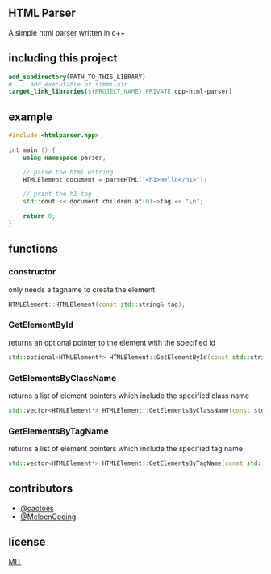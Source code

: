 ## HTML Parser
A simple html parser written in c++

## including this project
```cmake
add_subdirectory(PATH_TO_THIS_LIBRARY)
# ... add_executable or simmilair
target_link_libraries(${PROJECT_NAME} PRIVATE cpp-html-parser)
```

## example
```cpp
#include <htmlparser.hpp>

int main () {
    using namespace parser;

    // parse the html wstring
    HTMLElement document = parseHTML("<h1>Hello</h1>");

    // print the h1 tag
    std::cout << document.children.at(0)->tag << "\n";

    return 0;
}
```

## functions
### constructor
only needs a tagname to create the element
```cpp
HTMLElement::HTMLElement(const std::string& tag);
```
### GetElementById
returns an optional pointer to the element with the specified id
```cpp
std::optional<HTMLElement*> HTMLElement::GetElementById(const std::string& idName);
```

### GetElementsByClassName
returns a list of element pointers which include the specified class name
```cpp
std::vector<HTMLElement*> HTMLElement::GetElementsByClassName(const std::string& className);
```

### GetElementsByTagName
returns a list of element pointers which include the specified tag name
```cpp
std::vector<HTMLElement*> HTMLElement::GetElementsByTagName(const std::string& tagName);
```

## contributors
* [@cactoes](https://www.github.com/cactoes)
* [@MeloenCoding](https://www.github.com/MeloenCoding)

## license
[MIT](LICENSE)